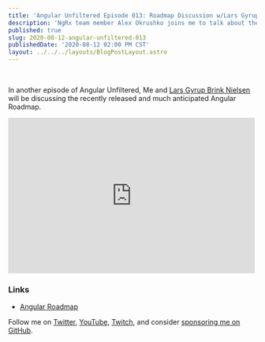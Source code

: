 ```yaml
---
title: 'Angular Unfiltered Episode 013: Roadmap Discussion w/Lars Gyrup Brink Nielsen'
description: 'NgRx team member Alex Okrushko joins me to talk about the latest release'
published: true
slug: 2020-08-12-angular-unfiltered-013
publishedDate: '2020-08-12 02:00 PM CST'
layout: ../../../layouts/BlogPostLayout.astro
---
```


<br/>

In another episode of Angular Unfiltered, Me and [Lars Gyrup Brink Nielsen](https://twitter.com/LayZeeDK) will be discussing the recently released and much anticipated Angular Roadmap.

<div class="flex justify-center">
  <iframe width="500" height="315" src="https://www.youtube.com/embed/U1S61NKiOGc" frameborder="0" allow="accelerometer; autoplay; encrypted-media; gyroscope; picture-in-picture" allowfullscreen></iframe>
</div>

### Links

- [Angular Roadmap](https://blog.angular.io/a-roadmap-for-angular-1b4fa996a771)

Follow me on [Twitter](https://twitter.com/brandontroberts), [YouTube](https://youtube.com/brandonrobertsdev), [Twitch](https://twitch.tv/brandontroberts), and consider [sponsoring me on GitHub](https://github.com/sponsors/brandonroberts).

